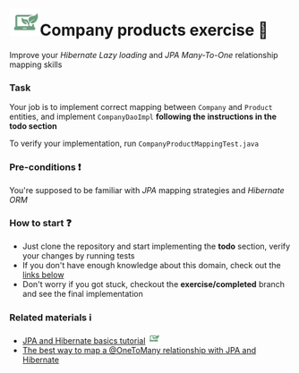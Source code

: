 # <img src="https://raw.githubusercontent.com/bobocode-projects/resources/master/image/logo_transparent_background.png" height=50/>Company products exercise :muscle:
Improve your *Hibernate Lazy loading* and *JPA Many-To-One* relationship mapping skills
### Task
Your job is to implement correct mapping between `Company` and `Product` entities, and implement `CompanyDaoImpl` 
**following the instructions in the todo section**

To verify your implementation, run `CompanyProductMappingTest.java`

 
### Pre-conditions :heavy_exclamation_mark:
You're supposed to be familiar with *JPA* mapping strategies and *Hibernate ORM*

### How to start :question:
* Just clone the repository and start implementing the **todo** section, verify your changes by running tests
* If you don't have enough knowledge about this domain, check out the [links below](#related-materials-information_source)
* Don't worry if you got stuck, checkout the **exercise/completed** branch and see the final implementation

 
### Related materials :information_source:
 * [JPA and Hibernate basics tutorial](https://github.com/boy4uck/jpa-hibernate-tutorial/tree/master/jpa-hibernate-basics) <img src="https://raw.githubusercontent.com/bobocode-projects/resources/master/image/logo_transparent_background.png" height=20/>
 * [The best way to map a @OneToMany relationship with JPA and Hibernate](https://vladmihalcea.com/the-best-way-to-map-a-onetomany-association-with-jpa-and-hibernate/)
 

